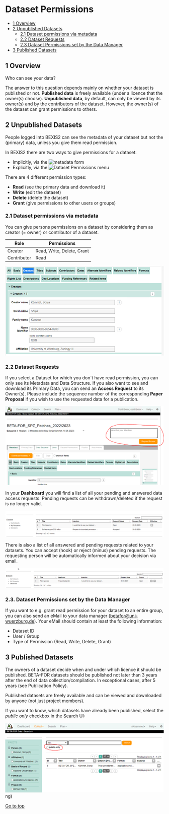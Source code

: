 # Dataset Permissions

<!-- TOC -->
- [1 Overview](#1-overview)
- [2 Unpublished Datasets](#2-unpublished-datasets)
	- [2.1 Dataset permissions via metadata](#21-dataset-permissions-via-metadata)
	- [2.2 Dataset Requests](#22-dataset-requests)
 	- [2.3 Dataset Permissions set by the Data Manager](#23-dataset-permissions-set-by-the-data-manager)
- [3 Published Datasets](#3-published-datasets)

<!-- /TOC -->

## 1 Overview

Who can see your data?

The answer to this question depends mainly on whether your dataset is published or not. **Published data** is freely available (under a licence that the owner(s) choose). **Unpublished data**, by default, can only be viewed by its owner(s) and by the contributors of the dataset. However, the owner(s) of the dataset can grant permissions to others. 

## 2 Unpublished Datasets

People logged into BEXIS2 can see the metadata of your dataset but not the (primary) data, unless you give them read permission. 

In BEXIS2 there are two ways to give permissions for a dataset:

* Implicitly, via the ![metadata form](#2-dataset-permissions-via-metadata)
* Explicitly, via the ![Dataset Permissions menu](#3-dataset-permissions-via-menu)

There are 4 different permission types:
* **Read** (see the primary data and download it)
* **Write** (edit the dataset)
* **Delete** (delete the dataset)
* **Grant** (give permissions to other users or groups)

### 2.1 Dataset permissions via metadata

You can give persons permissions on a dataset by considering them as creator (= owner) or contributor of a dataset. 

| Role 		| Permissions	|
|---------------|---------------|
|Creator	| Read, Write, Delete, Grant |
|Contributor	| Read		|	

![Creator](https://github.com/fabrikschleichach/BEXIS2_Documents/blob/master/Manuals/Dataset%20Permissions/Images/Creator.PNG)

### 2.2 Dataset Requests

If you select a Dataset for which you don`t have read permission, you can only see its Metadata and Data Structure. If you also want to see and download its Primary Data, you can send an **Access Request** to its Owner(s). 
Please include the sequence number of the corresponding **Paper Proposal** if you wish to use the requested data for a publication.

![Dataset_Request](https://github.com/fabrikschleichach/BEXIS2_Documents/blob/master/Manuals/Dataset%20Permissions/Images/Dataset_Request.PNG)

In your **Dashboard** you will find a list of all your pending and answered data access requests. Pending requests can be withdrawn/deleted if the request is no longer valid.

![image info](https://github.com/BEXIS2/Documents/raw/master/Manuals/DDM/Images/Requests.png)

There is also a list of all answered and pending requests related to your datasets. You can accept (hook) or reject (minus) pending requests. The requesting person will be automatically informed about your decision via email. 

![image info](https://github.com/BEXIS2/Documents/raw/master/Manuals/DDM/Images/decision.png)

### 2.3. Dataset Permissions set by the Data Manager

If you want to e.g. grant read permission for your dataset to an entire group, you can also send an eMail to your data manager (betafor@uni-wuerzburg.de). Your eMail should contain at least the following information:

* Dataset ID
* User / Group
* Type of Permission (Read, Write, Delete, Grant)


## 3 Published Datasets

The owners of a dataset decide when and under which licence it should be published. BETA-FOR datasets should be published not later than 3 years after the end of data collection/compilation. In exceptional cases, after 5 years (see Publication Policy).

Published datasets are freely available and can be viewed and downloaded by anyone (not just project members). 

If you want to know, which datasets have already been published, select the *public only* checkbox in the Search UI:

![Public_Only](https://github.com/fabrikschleichach/BEXIS2_Documents/blob/master/Manuals/Dataset%20Permissions/Images/Public_Only.PNG)ng)



[Go to top](#1-overview)
